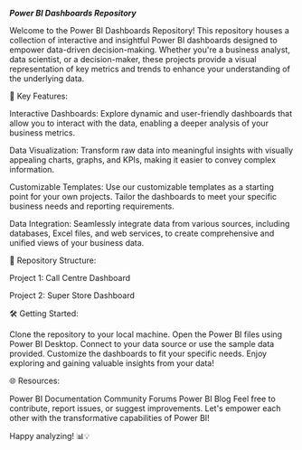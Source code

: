 ***Power BI Dashboards Repository***

Welcome to the Power BI Dashboards Repository! This repository houses a collection of interactive and insightful Power BI dashboards designed to empower data-driven decision-making. Whether you're a business analyst, data scientist, or a decision-maker, these projects provide a visual representation of key metrics and trends to enhance your understanding of the underlying data.

🚀 Key Features:

Interactive Dashboards: Explore dynamic and user-friendly dashboards that allow you to interact with the data, enabling a deeper analysis of your business metrics.

Data Visualization: Transform raw data into meaningful insights with visually appealing charts, graphs, and KPIs, making it easier to convey complex information.

Customizable Templates: Use our customizable templates as a starting point for your own projects. Tailor the dashboards to meet your specific business needs and reporting requirements.

Data Integration: Seamlessly integrate data from various sources, including databases, Excel files, and web services, to create comprehensive and unified views of your business data.

📁 Repository Structure:

Project 1: Call Centre Dashboard

Project 2: Super Store Dashboard


🛠 Getting Started:

Clone the repository to your local machine.
Open the Power BI files using Power BI Desktop.
Connect to your data source or use the sample data provided.
Customize the dashboards to fit your specific needs.
Enjoy exploring and gaining valuable insights from your data!

🌐 Resources:

Power BI Documentation
Community Forums
Power BI Blog
Feel free to contribute, report issues, or suggest improvements. Let's empower each other with the transformative capabilities of Power BI!

Happy analyzing! 📊💡
